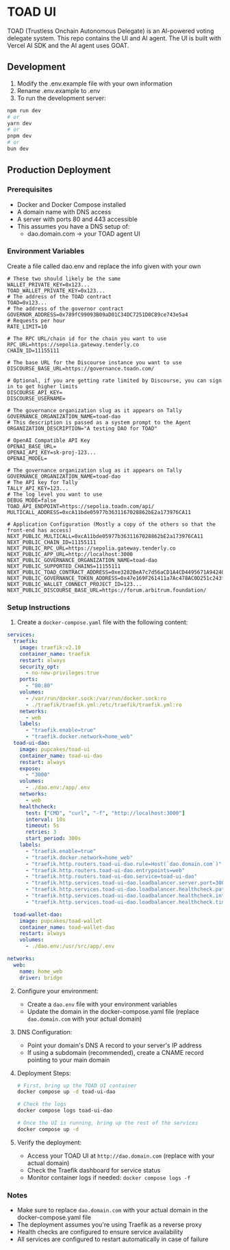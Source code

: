# TOAD UI

TOAD (Trustless Onchain Autonomous Delegate) is an AI-powered voting delegate system. This repo contains the UI and AI agent. The UI is built with Vercel AI SDK and the AI agent uses GOAT. 

## Development

1. Modify the .env.example file with your own information
2. Rename .env.example to .env
3. To run the development server:

```bash
npm run dev
# or
yarn dev
# or
pnpm dev
# or
bun dev
```

## Production Deployment

### Prerequisites
- Docker and Docker Compose installed
- A domain name with DNS access
- A server with ports 80 and 443 accessible
- This assumes you have a DNS setup of: 
  - dao.domain.com -> your TOAD agent UI
### Environment Variables
Create a file called dao.env and replace the info given with your own
```
# These two should likely be the same
WALLET_PRIVATE_KEY=0x123...
TOAD_WALLET_PRIVATE_KEY=0x123...
# The address of the TOAD contract
TOAD=0x123...
# The address of the governor contract
GOVERNOR_ADDRESS=0x789fC99093B09aD01C34DC7251D0C89ce743e5a4
# Requests per hour
RATE_LIMIT=10

# The RPC URL/chain id for the chain you want to use
RPC_URL=https://sepolia.gateway.tenderly.co
CHAIN_ID=11155111

# The base URL for the Discourse instance you want to use
DISCOURSE_BASE_URL=https://governance.toadn.com/

# Optional, if you are getting rate limited by Discourse, you can sign in to get higher limits
DISCOURSE_API_KEY=
DISCOURSE_USERNAME=

# The governance organization slug as it appears on Tally
GOVERNANCE_ORGANIZATION_NAME=toad-dao
# This description is passed as a system prompt to the Agent
ORGANIZATION_DESCRIPTION="A testing DAO for TOAD"

# OpenAI Compatible API Key
OPENAI_BASE_URL=
OPENAI_API_KEY=sk-proj-123...
OPENAI_MODEL=

# The governance organization slug as it appears on Tally
GOVERNANCE_ORGANIZATION_NAME=toad-dao
# The API key for Tally
TALLY_API_KEY=123...
# The log level you want to use
DEBUG_MODE=false
TOAD_API_ENDPOINT=https://sepolia.toadn.com/api/
MULTICALL_ADDRESS=0xcA11bde05977b3631167028862bE2a173976CA11

# Application Configuration (Mostly a copy of the others so that the front-end has access)
NEXT_PUBLIC_MULTICALL=0xcA11bde05977b3631167028862bE2a173976CA11
NEXT_PUBLIC_CHAIN_ID=11155111
NEXT_PUBLIC_RPC_URL=https://sepolia.gateway.tenderly.co
NEXT_PUBLIC_APP_URL=http://localhost:3000 
NEXT_PUBLIC_GOVERNANCE_ORGANIZATION_NAME=toad-dao
NEXT_PUBLIC_SUPPORTED_CHAINS=11155111
NEXT_PUBLIC_TOAD_CONTRACT_ADDRESS=0xe3282BeA7c7d56aCD1A4CD4495671A942404e0bC
NEXT_PUBLIC_GOVERNANCE_TOKEN_ADDRESS=0x47e169F261411a7Ac478AC0D251c243f9f96707D
NEXT_PUBLIC_WALLET_CONNECT_PROJECT_ID=123...
NEXT_PUBLIC_DISCOURSE_BASE_URL=https://forum.arbitrum.foundation/
```
### Setup Instructions

1. Create a `docker-compose.yaml` file with the following content:

```yaml
services:
  traefik:
    image: traefik:v2.10
    container_name: traefik
    restart: always
    security_opt:
      - no-new-privileges:true
    ports:
      - "80:80"
    volumes:
      - /var/run/docker.sock:/var/run/docker.sock:ro
      - ./traefik/traefik.yml:/etc/traefik/traefik.yml:ro
    networks:
      - web
    labels:
      - "traefik.enable=true"
      - "traefik.docker.network=home_web"
  toad-ui-dao:
    image: pupcakes/toad-ui
    container_name: toad-ui-dao
    restart: always
    expose:
      - "3000"
    volumes:
      - ./dao.env:/app/.env
    networks:
      - web
    healthcheck:
      test: ["CMD", "curl", "-f", "http://localhost:3000"]
      interval: 10s
      timeout: 5s
      retries: 3
      start_period: 300s
    labels:
      - "traefik.enable=true"
      - "traefik.docker.network=home_web"
      - "traefik.http.routers.toad-ui-dao.rule=Host(`dao.domain.com`)"
      - "traefik.http.routers.toad-ui-dao.entrypoints=web"
      - "traefik.http.routers.toad-ui-dao.service=toad-ui-dao"
      - "traefik.http.services.toad-ui-dao.loadbalancer.server.port=3000"
      - "traefik.http.services.toad-ui-dao.loadbalancer.healthcheck.path=/"
      - "traefik.http.services.toad-ui-dao.loadbalancer.healthcheck.interval=10s"
      - "traefik.http.services.toad-ui-dao.loadbalancer.healthcheck.timeout=5s"

  toad-wallet-dao:
    image: pupcakes/toad-wallet
    container_name: toad-wallet-dao
    restart: always
    volumes:
      - ./dao.env:/usr/src/app/.env

networks:
  web:
    name: home_web
    driver: bridge
```

2. Configure your environment:
   - Create a `dao.env` file with your environment variables
   - Update the domain in the docker-compose.yaml file (replace `dao.domain.com` with your actual domain)

3. DNS Configuration:
   - Point your domain's DNS A record to your server's IP address
   - If using a subdomain (recommended), create a CNAME record pointing to your main domain

4. Deployment Steps:
   ```bash
   # First, bring up the TOAD UI container
   docker compose up -d toad-ui-dao

   # Check the logs
   docker compose logs toad-ui-dao

   # Once the UI is running, bring up the rest of the services
   docker compose up -d
   ```

5. Verify the deployment:
   - Access your TOAD UI at `http://dao.domain.com` (replace with your actual domain)
   - Check the Traefik dashboard for service status
   - Monitor container logs if needed: `docker compose logs -f`

### Notes
- Make sure to replace `dao.domain.com` with your actual domain in the docker-compose.yaml file
- The deployment assumes you're using Traefik as a reverse proxy
- Health checks are configured to ensure service availability
- All services are configured to restart automatically in case of failure
